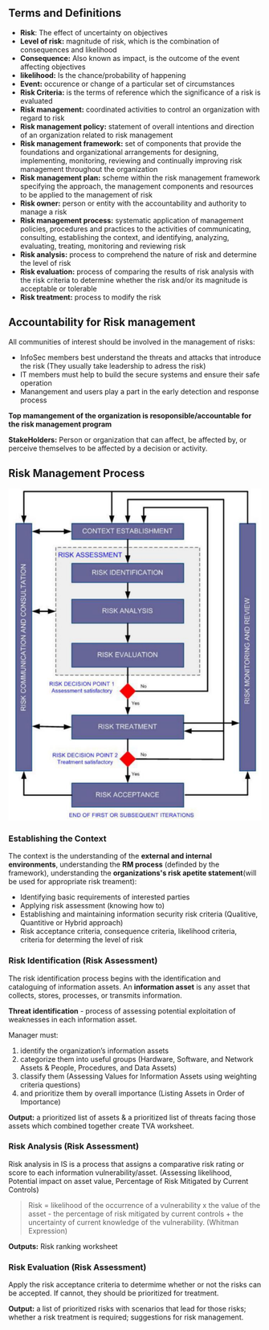 ## Terms and Definitions

- **Risk**: The effect of uncertainty on objectives
- **Level of risk:** magnitude of risk, which is the combination of consequences and likelihood
- **Consequence:** Also known as impact, is the outcome of the event affecting objectives
- **likelihood:** Is the chance/probability of happening
- **Event:** occurence or change of a particular set of circumstances
- **Risk Criteria:** is the terms of reference which the significance of a risk is evaluated
- **Risk management:** coordinated activities to control an organization with regard to risk
- **Risk management policy:** statement of overall intentions and direction of an organization related to risk management
- **Risk management framework:** set of components that provide the foundations and organizational
arrangements for designing, implementing, monitoring, reviewing and continually improving risk management throughout the organization
- **Risk management plan:** scheme within the risk management framework specifying the approach, the management components and resources to be applied to the management of risk
- **Risk owner:** person or entity with the accountability and authority to manage a risk
- **Risk management process:** systematic application of management policies, procedures and practices to the activities of communicating, consulting, establishing the context, and identifying, analyzing, evaluating, treating, monitoring and reviewing risk
- **Risk analysis:** process to comprehend the nature of risk and determine the level of risk
- **Risk evaluation:** process of comparing the results of risk analysis with the risk criteria to determine whether the risk and/or its magnitude is acceptable or tolerable
- **Risk treatment:** process to modify the risk

## Accountability for Risk management
All communities of interest should be involved in the management of risks:
- InfoSec members best understand the threats and attacks that introduce the risk (They usually take leadership to adress the risk)
- IT members must help to build the secure systems and ensure their safe operation
- Manangement and users play a part in the early detection and response process

**Top mamangement of the organization is resoponsible/accountable for the risk management program**

**StakeHolders:** Person or organization that can affect, be affected by, or perceive themselves to be affected by a decision or activity.

## Risk Management Process

![](./summary/figures/RMprocess.PNG)

### Establishing the Context

The context is the understanding of the **external and internal environments**, understanding the **RM process** (definded by the framework), understanding the **organizations's risk apetite statement**(will be used for appropriate risk treament):

- Identifying basic requirements of interested parties
- Applying risk assessment (knowing how to)
- Establishing and maintaining information security risk criteria (Qualitive, Quantitive or Hybrid approach)
- Risk acceptance criteria, consequence criteria, likelihood criteria, criteria for determing the level of risk

### Risk Identification (Risk Assessment)

The risk identification process begins with the identification and cataloguing of information assets.
An **information asset** is any asset that collects, stores, processes, or transmits information.

**Threat identification** - process of assessing potential exploitation of weaknesses in each information asset.

Manager must: 
1. identify the organization’s information assets
2. categorize them into useful groups (Hardware, Software, and Network Assets & People, Procedures, and Data Assets)
3. classify them (Assessing Values for Information Assets using weighting criteria questions)
4. and prioritize them by overall importance (Listing Assets in Order of Importance)

**Output:** a prioritized list of assets & a prioritized list of threats facing those assets which combined together create TVA worksheet.

### Risk Analysis (Risk Assessment)

Risk analysis in IS is a process that assigns a comparative risk rating or score to each information vulnerability/asset. (Assessing likelihood, Potential impact on asset value, Percentage of Risk Mitigated by Current Controls)

> Risk = likelihood of the occurrence of a vulnerability x the value of the asset - the percentage of risk mitigated by current controls + the uncertainty of current knowledge of the vulnerability. (Whitman Expression)

**Outputs:** Risk ranking worksheet

### Risk Evaluation (Risk Assessment)

Apply the risk acceptance criteria to determime whether or not the risks can be accepted. If cannot, they should be prioritized for treatment.

**Output:** a list of prioritized risks with scenarios that lead for those risks; whether a risk treatment is required; suggestions for risk management.














